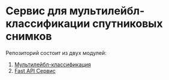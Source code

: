 # Сервис для мультилейбл-классификации спутниковых снимков

Репозиторий состоит из двух модулей:
1. [Мультилейбл-классификация](classification)
2. [Fast API Сервис](service)
